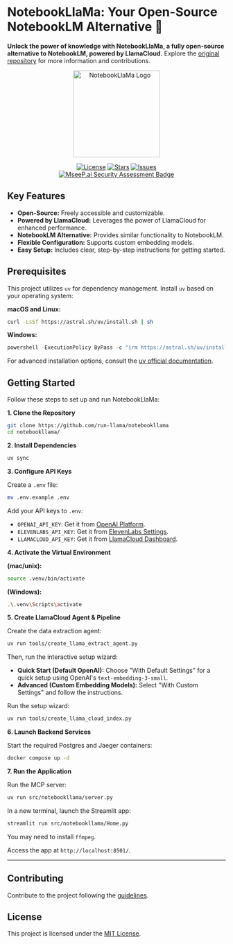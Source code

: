 # NotebookLlaMa: Your Open-Source NotebookLM Alternative 🦙

**Unlock the power of knowledge with NotebookLlaMa, a fully open-source alternative to NotebookLM, powered by LlamaCloud.** Explore the [original repository](https://github.com/run-llama/notebookllama) for more information and contributions.

<p align="center">
  <img src="https://github.com/user-attachments/assets/7e9cca45-8a4c-4dfa-98d2-2cef147422f2" alt="NotebookLlaMa Logo" width="200">
</p>

<p align="center">
    <a href="https://github.com/run-llama/notebookllama/blob/main/LICENSE"><img alt="License" src="https://img.shields.io/github/license/run-llama/notebookllama?color=blue"></a>
    <a href="https://github.com/run-llama/notebookllama/stargazers"><img alt="Stars" src="https://img.shields.io/github/stars/run-llama/notebookllama?color=yellow"></a>
    <a href="https://github.com/run-llama/notebookllama/issues"><img alt="Issues" src="https://img.shields.io/github/issues/run-llama/notebookllama?color=orange"></a>
    <br>
    <a href="https://mseep.ai/app/run-llama-notebookllama"><img alt="MseeP.ai Security Assessment Badge" src="https://mseep.net/pr/run-llama-notebookllama-badge.png"></a>
</p>

## Key Features

*   **Open-Source:**  Freely accessible and customizable.
*   **Powered by LlamaCloud:** Leverages the power of LlamaCloud for enhanced performance.
*   **NotebookLM Alternative:** Provides similar functionality to NotebookLM.
*   **Flexible Configuration:** Supports custom embedding models.
*   **Easy Setup:** Includes clear, step-by-step instructions for getting started.

## Prerequisites

This project utilizes `uv` for dependency management.  Install `uv` based on your operating system:

**macOS and Linux:**

```bash
curl -LsSf https://astral.sh/uv/install.sh | sh
```

**Windows:**

```powershell
powershell -ExecutionPolicy ByPass -c "irm https://astral.sh/uv/install.ps1 | iex"
```

For advanced installation options, consult the [uv official documentation](https://docs.astral.sh/uv/getting-started/installation/).

## Getting Started

Follow these steps to set up and run NotebookLlaMa:

**1. Clone the Repository**

```bash
git clone https://github.com/run-llama/notebookllama
cd notebookllama/
```

**2. Install Dependencies**

```bash
uv sync
```

**3. Configure API Keys**

Create a `.env` file:

```bash
mv .env.example .env
```

Add your API keys to `.env`:

*   `OPENAI_API_KEY`: Get it from [OpenAI Platform](https://platform.openai.com/api-keys).
*   `ELEVENLABS_API_KEY`: Get it from [ElevenLabs Settings](https://elevenlabs.io/app/settings/api-keys).
*   `LLAMACLOUD_API_KEY`: Get it from [LlamaCloud Dashboard](https://cloud.llamaindex.ai?utm_source=demo&utm_medium=notebookLM).

**4. Activate the Virtual Environment**

**(mac/unix):**

```bash
source .venv/bin/activate
```

**(Windows):**

```bash
.\.venv\Scripts\activate
```

**5. Create LlamaCloud Agent & Pipeline**

Create the data extraction agent:

```bash
uv run tools/create_llama_extract_agent.py
```

Then, run the interactive setup wizard:

*   **Quick Start (Default OpenAI):** Choose "With Default Settings" for a quick setup using OpenAI's `text-embedding-3-small`.
*   **Advanced (Custom Embedding Models):** Select "With Custom Settings" and follow the instructions.

Run the setup wizard:

```bash
uv run tools/create_llama_cloud_index.py
```

**6. Launch Backend Services**

Start the required Postgres and Jaeger containers:

```bash
docker compose up -d
```

**7. Run the Application**

Run the MCP server:

```bash
uv run src/notebookllama/server.py
```

In a new terminal, launch the Streamlit app:

```bash
streamlit run src/notebookllama/Home.py
```

You may need to install `ffmpeg`.

Access the app at `http://localhost:8501/`.

---

## Contributing

Contribute to the project following the [guidelines](./CONTRIBUTING.md).

## License

This project is licensed under the [MIT License](./LICENSE).